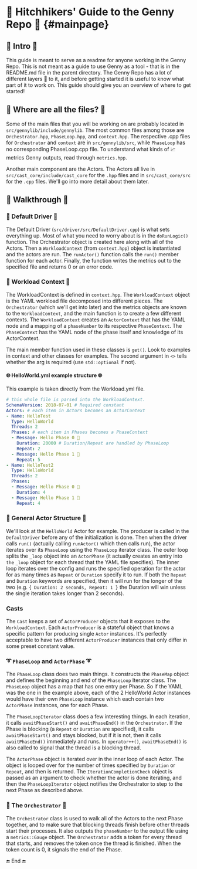 # 🚀 Hitchhikers' Guide to the Genny Repo 🚀 {#mainpage}

## 🔰 Intro 🔰

This guide is meant to serve as a readme for anyone working in the Genny
Repo. This is not meant as a guide to use Genny as a tool - that is in
the README.md file in the parent directory. The Genny Repo has a lot of
different layers 🍰 to it, and before getting started it is useful to
know what part of it to work on. This guide should give you an overview
of where to get started!

## 📂 Where are all the files? 📂

Some of the main files that you will be working on are probably located
in `src/gennylib/include/gennylib`. The most common files among those
are `Orchestrator.hpp`, `PhaseLoop.hpp`, and `context.hpp`. The
respective .cpp files for `Orchestrator` and `context` are in
`src/gennylib/src`, while `PhaseLoop` has no corresponding PhaseLoop.cpp
file. To understand what kinds of 📈 metrics Genny outputs, read through
`metrics.hpp`.

Another main component are the Actors. The Actors all live in
`src/cast_core/include/cast_core` for the `.hpp` files and in
`src/cast_core/src` for the `.cpp` files. We'll go into more detail
about them later.

## 📜 Walkthrough 📜

### 🚗 Default Driver 🚗

The Default Driver (`src/driver/src/DefaultDriver.cpp`) is what sets
everything up. Most of what you need to worry about is in the
`doRunLogic()` function. The Orchestrator object is created here along
with all of the Actors. Then a `WorkloadContext` (from `context.hpp`)
object is instantiated and the actors are run. The `runActor()` function
calls the `run()` member function for each actor. Finally, the function
writes the metrics out to the specified file and returns 0 or an error
code.

### 👷 Workload Context 👷

The WorkloadContext is defined in `context.hpp`. The `WorkloadContext`
object is the YAML workload file decomposed into different pieces. The
`Orchestrator` (which we'll get into later) and the metrics objects are
known to the `WorkloadContext`, and the main function is to create a few
different contexts. The `WorkloadContext` creates an `ActorContext` that
has the YAML node and a mapping of a `phaseNumber` to its respective
`PhaseContext`. The `PhaseContext` has the YAML node of the phase itself
and knowledge of its ActorContext.

The main member function used in these classes is `get()`. Look to
examples in context and other classes for examples. The second argument
in `<>` tells whether the arg is required (use `std::optional` if not).

#### 🌐 HelloWorld.yml example structure 🌐

This example is taken directly from the Workload.yml file.

```yaml
# this whole file is parsed into the WorkloadContext.
SchemaVersion: 2018-07-01 # Required constant
Actors: # each item in Actors becomes an ActorContext
- Name: HelloTest
  Type: HelloWorld
  Threads: 2
  Phases: # each item in Phases becomes a PhaseContext
  - Message: Hello Phase 0 🐳
    Duration: 20000 # Duration/Repeat are handled by PhaseLoop
    Repeat: 2
  - Message: Hello Phase 1 👬
    Repeat: 5
- Name: HelloTest2
  Type: HelloWorld
  Threads: 2
  Phases:
  - Message: Hello Phase 0 🐳
    Duration: 4
  - Message: Hello Phase 1 👬
    Repeat: 4
```

### 💃 General Actor Structure 💃

We'll look at the `HelloWorld` Actor for example. The producer is called
in the `DefaultDriver` before any of the initialization is done. Then
when the driver calls `run()` (actually calling `runActor()` which then
calls run), the actor iterates over its `PhaseLoop` using the
`PhaseLoop` iterator class. The outer loop splits the `_loop` object
into an `ActorPhase` (it actually creates an entry into `the` `_loop`
object for each thread that the YAML file specifies). The inner loop
iterates over the config and runs the specified operation for the actor
for as many times as `Repeat` or `Duration` specify it to run. If both
the `Repeat` and `Duration` keywords are specified, then it will run for
the longer of the two (e.g. `{ Duration: 2 seconds, Repeat: 1 }` the
Duration will win unless the single iteration takes longer than 2
seconds).

### Casts

The `Cast` keeps a set of `ActorProducer` objects that it exposes to the
`WorkloadContext`. Each `ActorProducer` is a stateful object that knows
a specific pattern for producing single `Actor` instances. It's
perfectly acceptable to have two different `ActorProducer` instances
that only differ in some preset constant value.

### ➰ `PhaseLoop` and `ActorPhase` ➰

The `PhaseLoop` class does two main things. It constructs the `PhaseMap`
object and defines the beginning and end of the `PhaseLoop` Iterator
class. The `PhaseLoop` object has a map that has one entry per Phase. So
if the YAML was the one in the example above, each of the 2 HelloWorld
Actor instances would have their own `PhaseLoop` instance which each
contain two `ActorPhase` instances, one for each Phase.

The `PhaseLoopIterator` class does a few interesting things. In each
iteration, it calls `awaitPhaseStart()` and `awaitPhaseEnd()` in the
`Orchestrator`. If the Phase is blocking (a `Repeat` or `Duration` are
specified), it calls `awaitPhaseStart()` and stays blocked, but if it is
not, then it calls `awaitPhaseEnd()` immediately and runs. In
`operator++()`, `awaitPhaseEnd()` is also called to signal that the
thread is a blocking thread.

The `ActorPhase` object is iterated over in the inner loop of each
Actor. The object is looped over for the number of times specified by
`Duration` or `Repeat`, and then is returned. The
`IterationCompletionCheck` object is passed as an argument to check
whether the actor is done iterating, and then the `PhaseLoopIterator`
object notifies the Orchestrator to step to the next Phase as described
above.

### 🎼 The `Orchestrator` 🎼

The `Orchestrator` class is used to walk all of the Actors to the next
Phase together, and to make sure that blocking threads finish before
other threads start their processes. It also outputs the `phaseNumber`
to the output file using a `metrics::Gauge` object. The `Orchestrator`
adds a token for every thread that starts, and removes the token once
the thread is finished. When the token count is 0, it signals the end of
the Phase.

🔚 End 🔚
